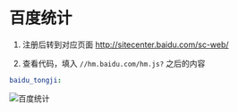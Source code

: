 # 百度统计

1. 注册后转到对应页面 http://sitecenter.baidu.com/sc-web/

1. 查看代码，填入 `//hm.baidu.com/hm.js?` 之后的内容

```yaml
baidu_tongji: 
```

![百度统计](/src/baidu-tongji.png)